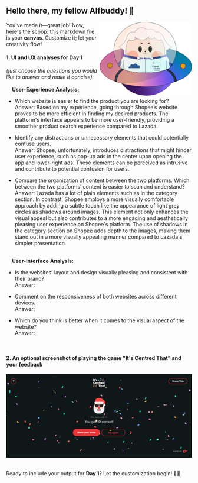 ## Hello there, my fellow Alfbuddy! 💖

<img align="right" width="250px" src="../../assets/alf/alf-ufo.png">

You've made it—great job! Now, here's the scoop: this markdown file is your **canvas**. Customize it; let your creativity flow!

#### 1. UI and UX analyses for Day 1

_(just choose the questions you would like to answer and make it concise)_
<br/><br/>
&nbsp;&nbsp;&nbsp;&nbsp;**User-Experience Analysis:**<br/>

-   Which website is easier to find the product you are looking for?<br/>
    Answer: Based on my experience, going through Shopee’s website proves to be more efficient in finding my desired products. The platform's interface appears to be more user-friendly, providing a smoother product search experience compared to Lazada.

-   Identify any distractions or unnecessary elements that could potentially confuse users.<br/>
    Answer: Shopee, unfortunately, introduces distractions that might hinder user experience, such as pop-up ads in the center upon opening the app and lower-right ads. These elements can be perceived as intrusive and contribute to potential confusion for users.

-   Compare the organization of content between the two platforms. Which between the two platforms’ content is easier to scan and understand?<br/>
    Answer: Lazada has a lot of plain elements such as in the category section. In contrast, Shopee employs a more visually comfortable approach by adding a subtle touch like the appearance of light grey circles as shadows around images. This element not only enhances the visual appeal but also contributes to a more engaging and aesthetically pleasing user experience on Shopee's platform. The use of shadows in the category section on Shopee adds depth to the images, making them stand out in a more visually appealing manner compared to Lazada's simpler presentation.

<br/> &nbsp;&nbsp;&nbsp;&nbsp;**User-Interface Analysis:**

-   Is the websites’ layout and design visually pleasing and consistent with their brand?<br/>
    Answer:
    
-   Comment on the responsiveness of both websites across different devices.<br/>
    Answer:
    
-   Which do you think is better when it comes to the visual aspect of the website?<br/>
    Answer:
    
    <br>

#### 2. An **optional** screenshot of playing the game **"It's Centred That"** and your feedback

<img src="assets\My Images for submissions\Day 1 It's Centered That.PNG">

<br>Ready to include your output for **Day 1**? Let the customization begin! 🚀✨

<!-- You may now delete and modify the content of this file -->
